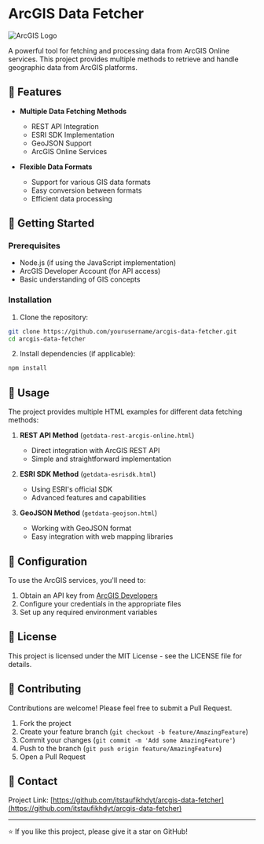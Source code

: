 # ArcGIS Data Fetcher

![ArcGIS Logo](https://www.esri.com/content/dam/esrisites/en-us/about/events/user-conference/2023/images/arcgis-logo.png)

A powerful tool for fetching and processing data from ArcGIS Online services. This project provides multiple methods to retrieve and handle geographic data from ArcGIS platforms.

## 🌟 Features

- **Multiple Data Fetching Methods**
  - REST API Integration
  - ESRI SDK Implementation
  - GeoJSON Support
  - ArcGIS Online Services

- **Flexible Data Formats**
  - Support for various GIS data formats
  - Easy conversion between formats
  - Efficient data processing

## 🚀 Getting Started

### Prerequisites

- Node.js (if using the JavaScript implementation)
- ArcGIS Developer Account (for API access)
- Basic understanding of GIS concepts

### Installation

1. Clone the repository:
```bash
git clone https://github.com/yourusername/arcgis-data-fetcher.git
cd arcgis-data-fetcher
```

2. Install dependencies (if applicable):
```bash
npm install
```

## 📖 Usage

The project provides multiple HTML examples for different data fetching methods:

1. **REST API Method** (`getdata-rest-arcgis-online.html`)
   - Direct integration with ArcGIS REST API
   - Simple and straightforward implementation

2. **ESRI SDK Method** (`getdata-esrisdk.html`)
   - Using ESRI's official SDK
   - Advanced features and capabilities

3. **GeoJSON Method** (`getdata-geojson.html`)
   - Working with GeoJSON format
   - Easy integration with web mapping libraries

## 🔧 Configuration

To use the ArcGIS services, you'll need to:

1. Obtain an API key from [ArcGIS Developers](https://developers.arcgis.com)
2. Configure your credentials in the appropriate files
3. Set up any required environment variables

## 📝 License

This project is licensed under the MIT License - see the LICENSE file for details.

## 🤝 Contributing

Contributions are welcome! Please feel free to submit a Pull Request.

1. Fork the project
2. Create your feature branch (`git checkout -b feature/AmazingFeature`)
3. Commit your changes (`git commit -m 'Add some AmazingFeature'`)
4. Push to the branch (`git push origin feature/AmazingFeature`)
5. Open a Pull Request

## 📧 Contact

Project Link: [https://github.com/itstaufikhdyt/arcgis-data-fetcher](https://github.com/itstaufikhdyt/arcgis-data-fetcher)

---

⭐️ If you like this project, please give it a star on GitHub!
